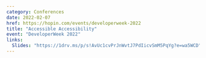 ```yaml
---
category: Conferences
date: 2022-02-07
href: https://hopin.com/events/developerweek-2022
title: "Accessible Accessibility"
event: "DeveloperWeek 2022"
links:
  Slides: "https://1drv.ms/p/s!AvUc1cvPrJnWvtJ7PdIicvSmM5PqYg?e=wa5WCD"
---
```

